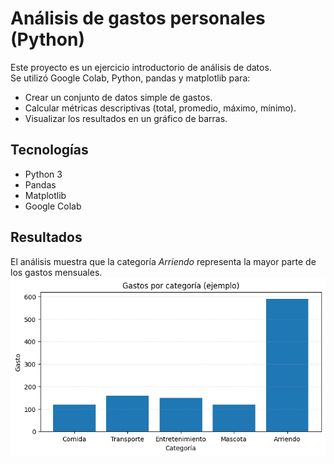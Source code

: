 
# Análisis de gastos personales (Python)

Este proyecto es un ejercicio introductorio de análisis de datos.  
Se utilizó Google Colab, Python, pandas y matplotlib para:

- Crear un conjunto de datos simple de gastos.
- Calcular métricas descriptivas (total, promedio, máximo, mínimo).
- Visualizar los resultados en un gráfico de barras.

## Tecnologías
- Python 3
- Pandas
- Matplotlib
- Google Colab

## Resultados
El análisis muestra que la categoría *Arriendo* representa la mayor parte de los gastos mensuales.
![Gráfico de gastos](grafico_gastos.png)
